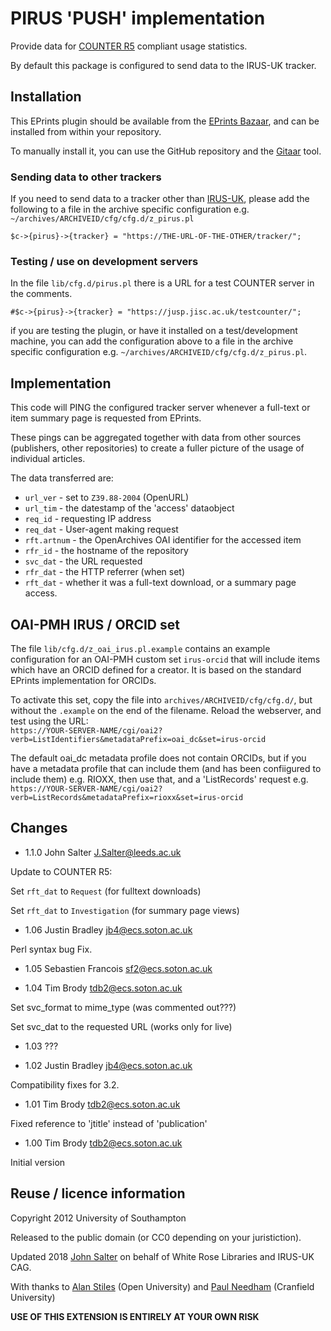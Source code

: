 # PIRUS 'PUSH' implementation

Provide data for [COUNTER R5](https://www.projectcounter.org/code-of-practice-five-sections/abstract/) compliant usage statistics.

By default this package is configured to send data to the IRUS-UK tracker.

## Installation

This EPrints plugin should be available from the [EPrints Bazaar](https://bazaar.eprints.org/), 
and can be installed from within your repository.

To manually install it, you can use the GitHub repository and the [Gitaar](https://github.com/eprintsug/gitaar) tool.

### Sending data to other trackers

If you need to send data to a tracker other than [IRUS-UK](https://www.jisc.ac.uk/irus), please add
the following to a file in the archive specific configuration e.g. `~/archives/ARCHIVEID/cfg/cfg.d/z_pirus.pl`

`$c->{pirus}->{tracker} = "https://THE-URL-OF-THE-OTHER/tracker/";`

### Testing / use on development servers

In the file `lib/cfg.d/pirus.pl` there is a URL for a test COUNTER server in the comments.

`#$c->{pirus}->{tracker} = "https://jusp.jisc.ac.uk/testcounter/";`

if you are testing the plugin, or have it installed on a test/development machine, you can add the configuration
above to a file in the archive specific configuration e.g.  `~/archives/ARCHIVEID/cfg/cfg.d/z_pirus.pl`.

## Implementation

This code will PING the configured tracker server whenever a full-text or item summary page is requested from EPrints.

These pings can be aggregated together with data from other sources
(publishers, other repositories) to create a fuller picture of the usage
of individual articles.

The data transferred are:

- `url_ver` - set to `Z39.88-2004` (OpenURL)
- `url_tim` - the datestamp of the 'access' dataobject
- `req_id` - requesting IP address
- `req_dat` - User-agent making request
- `rft.artnum` - the OpenArchives OAI identifier for the accessed item
- `rfr_id` - the hostname of the repository
- `svc_dat` - the URL requested
- `rfr_dat` - the HTTP referrer (when set)
- `rft_dat` - whether it was a full-text download, or a summary page access.

## OAI-PMH IRUS / ORCID set

The file `lib/cfg.d/z_oai_irus.pl.example` contains an example configuration for an OAI-PMH custom set `irus-orcid` 
that will include items which have an ORCID defined for a creator. It is based on the standard EPrints implementation
for ORCIDs.

To activate this set, copy the file into `archives/ARCHIVEID/cfg/cfg.d/`, but without the `.example` on the end of the filename.
Reload the webserver, and test using the URL:  
`https://YOUR-SERVER-NAME/cgi/oai2?verb=ListIdentifiers&metadataPrefix=oai_dc&set=irus-orcid`

The default oai_dc metadata profile does not contain ORCIDs, but if you have a metadata profile that can include them 
(and has been confiigured to include them) e.g. RIOXX, then use that, and a 'ListRecords' request e.g.  
`https://YOUR-SERVER-NAME/cgi/oai2?verb=ListRecords&metadataPrefix=rioxx&set=irus-orcid`


## Changes
 
* 1.1.0 John Salter <J.Salter@leeds.ac.uk>

Update to COUNTER R5:

Set `rft_dat` to `Request` (for fulltext downloads)

Set `rft_dat` to `Investigation` (for summary page views)


* 1.06 Justin Bradley <jb4@ecs.soton.ac.uk>

Perl syntax bug Fix.

* 1.05 Sebastien Francois <sf2@ecs.soton.ac.uk>

* 1.04 Tim Brody <tdb2@ecs.soton.ac.uk>

Set svc_format to mime_type (was commented out???)

Set svc_dat to the requested URL (works only for live)

* 1.03 ???

* 1.02 Justin Bradley <jb4@ecs.soton.ac.uk>

Compatibility fixes for 3.2.

* 1.01 Tim Brody <tdb2@ecs.soton.ac.uk>

Fixed reference to 'jtitle' instead of 'publication'

* 1.00 Tim Brody <tdb2@ecs.soton.ac.uk>

Initial version

## Reuse / licence information

Copyright 2012 University of Southampton

Released to the public domain (or CC0 depending on your juristiction).

Updated 2018 [John Salter](https://github.com/jesusbagpuss) on behalf of White Rose Libraries and IRUS-UK CAG.

With thanks to [Alan Stiles](https://github.com/Ainmhidh) (Open University) and [Paul Needham](https://orcid.org/0000-0001-9771-3469) (Cranfield University)

__USE OF THIS EXTENSION IS ENTIRELY AT YOUR OWN RISK__
